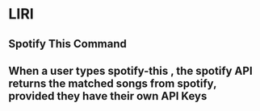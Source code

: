 # LIRI

## Spotify This Command
## When a user types spotify-this <Song Name>, the spotify API returns the matched songs from spotify, provided they have their own API Keys
  

